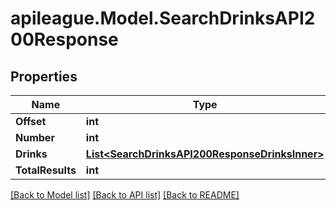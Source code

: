 # apileague.Model.SearchDrinksAPI200Response

## Properties

Name | Type | Description | Notes
------------ | ------------- | ------------- | -------------
**Offset** | **int** |  | [optional] 
**Number** | **int** |  | [optional] 
**Drinks** | [**List&lt;SearchDrinksAPI200ResponseDrinksInner&gt;**](SearchDrinksAPI200ResponseDrinksInner.md) |  | [optional] 
**TotalResults** | **int** |  | [optional] 

[[Back to Model list]](../README.md#documentation-for-models) [[Back to API list]](../README.md#documentation-for-api-endpoints) [[Back to README]](../README.md)

